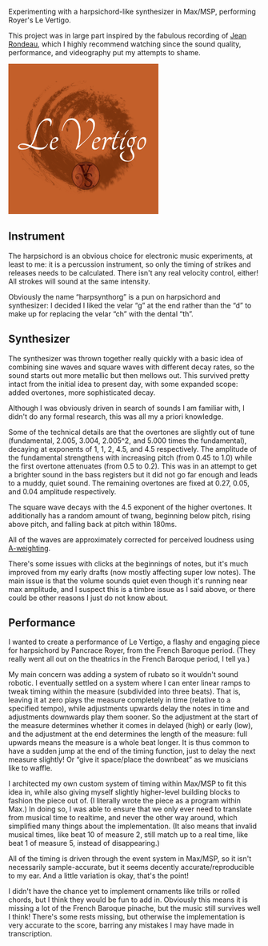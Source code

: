 Experimenting with a harpsichord-like synthesizer in Max/MSP, performing Royer's Le Vertigo.

This project was in large part inspired by the fabulous recording of [Jean Rondeau](https://youtu.be/DzxlMfUzqIM), which I highly recommend watching since the sound quality, performance, and videography put my attempts to shame.

<img src="https://raw.githubusercontent.com/MonoidMusician/harpsynthorg/main/Le%20Vertigo.png" alt="Orange Le Vertigo logo with white text over a dark orange textured circle" width="300">

## Instrument

The harpsichord is an obvious choice for electronic music experiments, at least to me:
it is a percussion instrument, so only the timing of strikes and releases needs to be calculated.
There isn't any real velocity control, either! All strokes will sound at the same intensity.

Obviously the name “harpsynthorg” is a pun on harpsichord and synthesizer: I decided I liked the velar “g” at the end rather than the “d” to make up for replacing the velar “ch” with the dental “th”.

## Synthesizer

The synthesizer was thrown together really quickly with a basic idea of combining sine waves and square waves with different decay rates, so the sound starts out more metallic but then mellows out.
This survived pretty intact from the initial idea to present day, with some expanded scope: added overtones, more sophisticated decay.

Although I was obviously driven in search of sounds I am familiar with, I didn't do any formal research, this was all my a priori knowledge.

Some of the technical details are that the overtones are slightly out of tune (fundamental, 2.005, 3.004, 2.005^2, and 5.000 times the fundamental), decaying at exponents of 1, 1, 2, 4.5, and 4.5 respectively.
The amplitude of the fundamental strengthens with increasing pitch (from 0.45 to 1.0) while the first overtone attenuates (from 0.5 to 0.2).
This was in an attempt to get a brighter sound in the bass registers but it did not go far enough and leads to a muddy, quiet sound.
The remaining overtones are fixed at 0.27, 0.05, and 0.04 amplitude respectively.

The square wave decays with the 4.5 exponent of the higher overtones.
It additionally has a random amount of twang, beginning below pitch, rising above pitch, and falling back at pitch within 180ms.

All of the waves are approximately corrected for perceived loudness using [A-weighting](https://en.wikipedia.org/wiki/A-weighting#A).

There's some issues with clicks at the beginnings of notes, but it's much improved from my early drafts (now mostly affecting super low notes).
The main issue is that the volume sounds quiet even though it's running near max amplitude, and I suspect this is a timbre issue as I said above, or there could be other reasons I just do not know about.

## Performance

I wanted to create a performance of Le Vertigo, a flashy and engaging piece for harpsichord by Pancrace Royer, from the French Baroque period.
(They really went all out on the theatrics in the French Baroque period, I tell ya.)

My main concern was adding a system of rubato so it wouldn't sound robotic.
I eventually settled on a system where I can enter linear ramps to tweak timing within the measure (subdivided into three beats).
That is, leaving it at zero plays the measure completely in time (relative to a specified tempo), while adjustments upwards delay the notes in time and adjustments downwards play them sooner.
So the adjustment at the start of the measure determines whether it comes in delayed (high) or early (low), and the adjustment at the end determines the length of the measure: full upwards means the measure is a whole beat longer.
It is thus common to have a sudden jump at the end of the timing function, just to delay the next measure slightly! Or “give it space/place the downbeat” as we musicians like to waffle.

I architected my own custom system of timing within Max/MSP to fit this idea in, while also giving myself slightly higher-level building blocks to fashion the piece out of.
(I literally wrote the piece as a program within Max.)
In doing so, I was able to ensure that we only ever need to translate from musical time to realtime, and never the other way around, which simplified many things about the implementation.
(It also means that invalid musical times, like beat 10 of measure 2, still match up to a real time, like beat 1 of measure 5, instead of disappearing.)

All of the timing is driven through the event system in Max/MSP, so it isn't necessarily sample-accurate, but it seems decently accurate/reproducible to my ear.
And a little variation is okay, that's the point!

I didn't have the chance yet to implement ornaments like trills or rolled chords, but I think they would be fun to add in.
Obviously this means it is missing a lot of the French Baroque pinache, but the music still survives well I think!
There's some rests missing, but otherwise the implementation is very accurate to the score, barring any mistakes I may have made in transcription.



